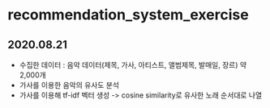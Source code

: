 # recommendation_system_exercise

## 2020.08.21
* 수집한 데이터 : 음악 데이터(제목, 가사, 아티스트, 앨범제목, 발매일, 장르) 약 2,000개
* 가사를 이용한 음악의 유사도 분석
* 가사를 이용해 tf-idf 벡터 생성 -> cosine similarity로 유사한 노래 순서대로 나열 
